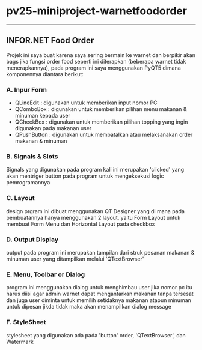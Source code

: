 # pv25-miniproject-warnetfoodorder
***
## INFOR.NET Food Order
Projek ini saya buat karena saya sering bermain ke warnet dan berpikir akan bags jika fungsi order food seperti ini diterapkan (beberapa warnet tidak menerapkannya), pada program ini saya menggunakan PyQT5 dimana komponennya diantara berikut:
### A. Inpur Form
- QLineEdit : digunakan untuk memberikan input nomor PC
- QComboBox : digunakan untuk memberikan pilihan menu makanan & minuman kepada user 
- QCheckBox : digunakan untuk memberikan pilihan topping yang ingin digunakan pada makanan user
- QPushButton : digunakan untuk membatalkan atau melaksanakan order makanan & minuman

### B. Signals & Slots
Signals yang digunakan pada program kali ini merupakan 'clicked' yang akan mentriger button pada program untuk mengeksekusi logic pemrogramannya

### C. Layout
design prgram ini dibuat menggunakan QT Designer yang di mana pada pembuatannya hanya menggunakan 2 layout, yaitu Form Layout untuk membuat Form Menu dan Horizontal Layout pada checkbox

### D. Output Display
output pada program ini merupakan tampilan dari struk pesanan makanan & minuman user yang ditampilkan melalui 'QTextBrowser'

### E. Menu, Toolbar or Dialog
program ini menggunakan dialog untuk menghimbau user jika nomor pc itu harus diisi agar admin warnet dapat mengantarkan makanan tanpa tersesat dan juga user diminta untuk memilih setidaknya makanan atapun minuman untuk dipesan jikda tidak maka akan menampilkan dialog message

### F. StyleSheet
stylesheet yang digunakan ada pada 'button' order, 'QTextBrowser', dan Watermark
